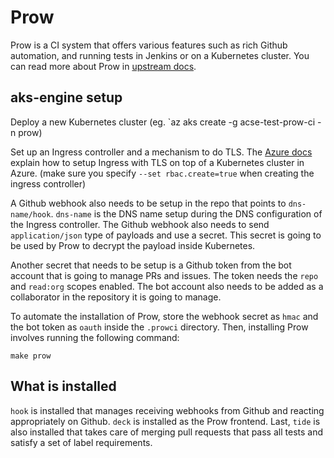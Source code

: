 # Prow

Prow is a CI system that offers various features such as rich Github automation,
and running tests in Jenkins or on a Kubernetes cluster. You can read more about
Prow in [upstream docs][0].

## aks-engine setup

Deploy a new Kubernetes cluster (eg. `az aks create -g acse-test-prow-ci -n prow)

Set up an Ingress controller and a mechanism to do TLS. The [Azure docs][1]
explain how to setup Ingress with TLS on top of a Kubernetes cluster in Azure. (make sure you specify `--set rbac.create=true` when creating the ingress controller)

A Github webhook also needs to be setup in the repo that points to `dns-name/hook`.
`dns-name` is the DNS name setup during the DNS configuration of the Ingress controller.
The Github webhook also needs to send `application/json` type of payloads and use a
secret. This secret is going to be used by Prow to decrypt the payload inside Kubernetes.

Another secret that needs to be setup is a Github token from the bot account that is
going to manage PRs and issues. The token needs the `repo` and `read:org` scopes
enabled. The bot account also needs to be added as a collaborator in the repository
it is going to manage.

To automate the installation of Prow, store the webhook secret as `hmac` and the bot
token as `oauth` inside the `.prowci` directory. Then, installing Prow involves
running the following command:
```
make prow
```

## What is installed

`hook` is installed that manages receiving webhooks from Github and reacting
appropriately on Github. `deck` is installed as the Prow frontend. Last, `tide`
is also installed that takes care of merging pull requests that pass all tests
and satisfy a set of label requirements.

[0]: https://github.com/kubernetes/test-infra/tree/master/prow#prow
[1]: https://docs.microsoft.com/en-us/azure/aks/ingress